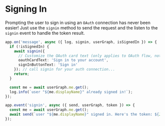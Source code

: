# Signing In

Prompting the user to sign in using an `OAuth` connection has
never been easier! Just use the `signin` method to send the request
and the listen to the `signin` event to handle the token result.

```ts
app.on('message', async ({ log, signin, userGraph, isSignedIn }) => {
  if (!isSignedIn) {
    await signin({
      // Customize the OAuth card text (only applies to OAuth flow, not SSO)
      oauthCardText: 'Sign in to your account',
      signInButtonText: 'Sign in' 
    }); // call signin for your auth connection...
    return;
  }

  const me = await userGraph.me.get();
  log.info(`user "${me.displayName}" already signed in!`);
});

app.event('signin', async ({ send, userGraph, token }) => {
  const me = await userGraph.me.get();
  await send(`user "${me.displayName}" signed in. Here's the token: ${JSON.stringify(token)}`);
});
```